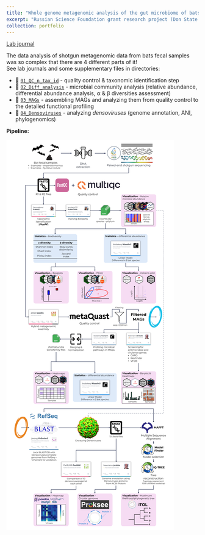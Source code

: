 ```yaml
---
title: "Whole genome metagenomic analysis of the gut microbiome of bats"
excerpt: "Russian Science Foundation grant research project (Don State Technical University; June 2024 – Aug 2024)<br/><img src='/images/BatShotMetaFlow.png' width='500px'>"
collection: portfolio
---
```


<a href="https://github.com/PopovIILab/BatShotMetaFlow"><i class="fab fa-fw fa-github zoom" aria-hidden="true"></i> Lab journal </a><br>

The data analysis of shotgun metagenomic data from bats fecal samples was so complex that there are 4 different parts of it!<br>
See lab journals and some supplementary files in directories:
- 📁 [`01_QC_n_tax_id`](https://github.com/PopovIILab/BatShotMetaFlow/tree/main/01_QC_n_tax_id) - quality control & taxonomic identification step
- 📁 [`02_Diff_analysis`](https://github.com/PopovIILab/BatShotMetaFlow/tree/main/02_Diff_analysis) - microbial community analysis (relative abundance, differential abundance analysis, α & β diversities assessment)
- 📁 [`03_MAGs`](https://github.com/PopovIILab/BatShotMetaFlow/tree/main/03_MAGs) - assembling MAGs and analyzing them from quality control to the detailed functional profiling
- 📁 [`04_Densoviruses`](https://github.com/PopovIILab/BatShotMetaFlow/tree/main/04_Densoviruses) - analyzing _densoviruses_ (genome annotation, ANI, phylogenomics)

**Pipeline:**

<img src='/images/BatShotMetaFlow.png'>